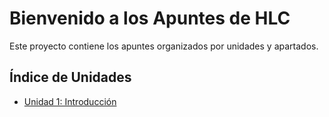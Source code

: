 # Bienvenido a los Apuntes de HLC

Este proyecto contiene los apuntes organizados por unidades y apartados.

## Índice de Unidades
- [Unidad 1: Introducción](u01/u01_01.md)
